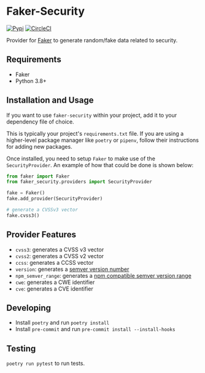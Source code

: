 # Faker-Security

[![Pypi](https://badge.fury.io/py/faker-security.svg)](https://pypi.org/project/faker-security/)
[![CircleCI](https://circleci.com/gh/snyk/faker-security/tree/main.svg?style=svg)](https://circleci.com/gh/snyk/faker-security/tree/main)

Provider for [Faker](https://github.com/joke2k/faker)
to generate random/fake data related to security.

## Requirements

- Faker
- Python 3.8+

## Installation and Usage

If you want to use `faker-security` within your project, add it to your dependency file of choice.

This is typically your project's `requirements.txt` file. If you are using a higher-level package manager like `poetry` or `pipenv`, follow their instructions for adding new packages.

Once installed, you need to setup `Faker` to make use of the `SecurityProvider`. An example of how that could be done is shown below:

```python
from faker import Faker
from faker_security.providers import SecurityProvider

fake = Faker()
fake.add_provider(SecurityProvider)

# generate a CVSSv3 vector
fake.cvss3()
```

## Provider Features

- `cvss3`: generates a CVSS v3 vector
- `cvss2`: generates a CVSS v2 vector
- `ccss`: generates a CCSS vector
- `version`: generates a [semver version number](https://semver.org/)
- `npm_semver_range`: generates a [npm compatible semver version range](https://docs.npmjs.com/about-semantic-versioning)
- `cwe`: generates a CWE identifier
- `cve`: generates a CVE identifier

## Developing

- Install `poetry` and run `poetry install`
- Install `pre-commit` and run `pre-commit install --install-hooks`

## Testing

`poetry run pytest` to run tests.

